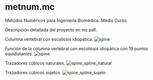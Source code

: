 # metnum.mc

Métodos Numéricos para Ingeniería Biomédica. Medio Curso.

Descripción detallada del proyecto en mc.pdf.

Columna vertebral con escoliosis idiopática.
![spine](https://github.com/user-attachments/assets/94f8edcd-1e03-47f3-8e80-1ec7fc15d969)

Función de la columna vertebral con escoliosis idiopática con 19 puntos equidistantes.
![spine](https://github.com/user-attachments/assets/d9f5729d-2a27-4fc5-b862-875a0023efab)

Trazadores cúbicos naturales.
![spine_spline_natural](https://github.com/user-attachments/assets/bf5406fc-a381-4486-819d-dc2266e3e6a3)

Trazadores cúbicos sujetos.
![spine_spline_sujeto](https://github.com/user-attachments/assets/754dc98a-2ab7-40ed-a0b3-ad5a9b74f4dc)
